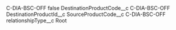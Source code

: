 <?xml version="1.0" encoding="UTF-8"?>
<CustomMetadata xmlns="http://soap.sforce.com/2006/04/metadata" xmlns:xsi="http://www.w3.org/2001/XMLSchema-instance" xmlns:xsd="http://www.w3.org/2001/XMLSchema">
    <label>C-DIA-BSC-OFF</label>
    <protected>false</protected>
    <values>
        <field>DestinationProductCode__c</field>
        <value xsi:type="xsd:string">C-DIA-BSC-OFF</value>
    </values>
    <values>
        <field>DestinationProductId__c</field>
        <value xsi:nil="true"/>
    </values>
    <values>
        <field>SourceProductCode__c</field>
        <value xsi:type="xsd:string">C-DIA-BSC-OFF</value>
    </values>
    <values>
        <field>relationshipType__c</field>
        <value xsi:type="xsd:string">Root</value>
    </values>
</CustomMetadata>

